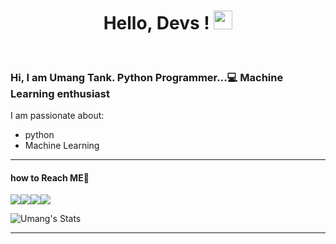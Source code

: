<h1 align="center"> Hello, Devs ! <img src="https://raw.githubusercontent.com/MartinHeinz/MartinHeinz/master/wave.gif" width="30px"></h1> <br>
<h3> Hi,  I am Umang Tank. Python Programmer...💻   Machine Learning enthusiast</h3>


I am passionate about:
- python
- Machine Learning

<hr>

<h4>how to Reach ME🤔 </h4>
<p><a href="https://www.twitter.com/UmangTank3"><img src="https://img.icons8.com/nolan/64/twitter-squared.png"/></a><a href="https://www.linkedin.com/in/umangtank"><img src="https://img.icons8.com/nolan/64/linkedin.png"/></a><a href="https://www.github.com/umangtank"><img src="https://img.icons8.com/nolan/64/github.png"/></a><a href="https://www.instagram.com/umang___tank"><img src="https://img.icons8.com/nolan/64/instagram-new.png"/></a>



![Umang's Stats](https://github-readme-stats.vercel.app/api?username=umangtank&show_icons=true&hide_border=true&theme=buefy)

<hr>










